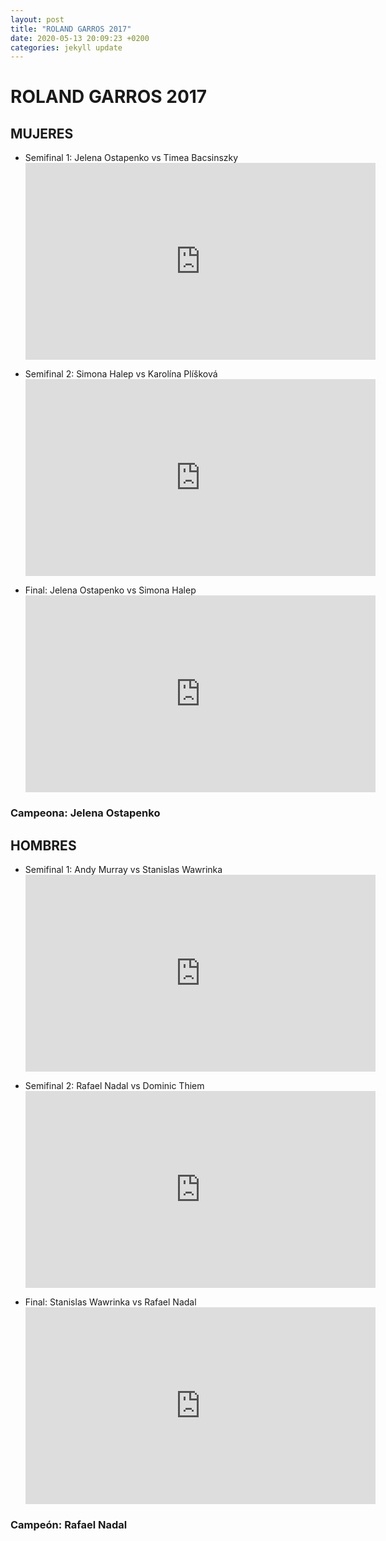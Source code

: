 ```yaml
---
layout: post
title: "ROLAND GARROS 2017"
date: 2020-05-13 20:09:23 +0200
categories: jekyll update
---
```


# ROLAND GARROS 2017

## MUJERES

- Semifinal 1: Jelena Ostapenko vs Timea Bacsinszky <iframe width="560" height="315" src="https://www.youtube.com/embed/CZpV-naj5r8" frameborder="0" allow="accelerometer; autoplay; encrypted-media; gyroscope; picture-in-picture" allowfullscreen></iframe>

- Semifinal 2: Simona Halep vs Karolína Plíšková <iframe width="560" height="315" src="https://www.youtube.com/embed/bXZotufWwno" frameborder="0" allow="accelerometer; autoplay; encrypted-media; gyroscope; picture-in-picture" allowfullscreen></iframe>

- Final: Jelena Ostapenko vs Simona Halep <iframe width="560" height="315" src="https://www.youtube.com/embed/obUCEKiGnf0" frameborder="0" allow="accelerometer; autoplay; encrypted-media; gyroscope; picture-in-picture" allowfullscreen></iframe>

### Campeona: Jelena Ostapenko

## HOMBRES

- Semifinal 1: Andy Murray vs Stanislas Wawrinka <iframe width="560" height="315" src="https://www.youtube.com/embed/jnAwoyYygAw" frameborder="0" allow="accelerometer; autoplay; encrypted-media; gyroscope; picture-in-picture" allowfullscreen></iframe>

- Semifinal 2: Rafael Nadal vs Dominic Thiem <iframe width="560" height="315" src="https://www.youtube.com/embed/UA-El1KnliY" frameborder="0" allow="accelerometer; autoplay; encrypted-media; gyroscope; picture-in-picture" allowfullscreen></iframe>

- Final: Stanislas Wawrinka vs Rafael Nadal <iframe width="560" height="315" src="https://www.youtube.com/embed/QNgE9-0sNjQ" frameborder="0" allow="accelerometer; autoplay; encrypted-media; gyroscope; picture-in-picture" allowfullscreen></iframe>

### Campeón: Rafael Nadal

